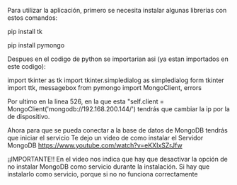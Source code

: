 Para utilizar la aplicación, primero se necesita instalar algunas librerias con estos comandos:

pip install tk

pip install pymongo

Despues en el codigo de python se importarian asi (ya estan importados en este codigo):

import tkinter as tk import tkinter.simpledialog as simpledialog form tkinter import ttk, messagebox from pymongo import MongoClient, errors

Por ultimo en la linea 526, en la que esta "self.client = MongoClient('mongodb://192.168.200.144/') tendrás que cambiar la ip por la de dispositivo.

Ahora para que se pueda conectar a la base de datos de MongoDB tendrás que iniciar el servicio Te dejo un video de como instalar el Servidor MongoDB https://www.youtube.com/watch?v=eKXIxSZrJfw

¡¡IMPORTANTE!! En el video nos indica que hay que desactivar la opción de no instalar MongoDB como servicio durante la instalación. Si hay que instalarlo como servicio, porque si no no funciona correctamente
